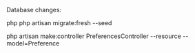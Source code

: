 Database changes:

php 
php artisan migrate:fresh --seed

php artisan make:controller PreferencesController --resource --model=Preference